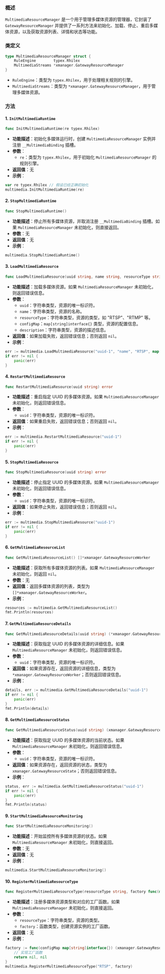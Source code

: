 <!--
 Copyright (C) 2025 wwhai

 This program is free software: you can redistribute it and/or modify
 it under the terms of the GNU Affero General Public License as
 published by the Free Software Foundation, either version 3 of the
 License, or (at your option) any later version.

 This program is distributed in the hope that it will be useful,
 but WITHOUT ANY WARRANTY; without even the implied warranty of
 MERCHANTABILITY or FITNESS FOR A PARTICULAR PURPOSE.  See the
 GNU Affero General Public License for more details.

 You should have received a copy of the GNU Affero General Public License
 along with this program.  If not, see <https://www.gnu.org/licenses/>.
-->

### 概述
`MultimediaResourceManager` 是一个用于管理多媒体资源的管理器，它封装了 `GatewayResourceManager` 并提供了一系列方法来初始化、加载、停止、重启多媒体资源，以及获取资源列表、详情和状态等功能。

### 类定义
```go
type MultimediaResourceManager struct {
    RuleEngine        typex.Rhilex
    MultimediaStreams *xmanager.GatewayResourceManager
}
```
- `RuleEngine`：类型为 `typex.Rhilex`，用于处理相关规则的引擎。
- `MultimediaStreams`：类型为 `*xmanager.GatewayResourceManager`，用于管理多媒体资源。

### 方法

#### 1. `InitMultimediaRuntime`
```go
func InitMultimediaRuntime(re typex.Rhilex)
```
- **功能描述**：初始化多媒体运行时，创建 `MultimediaResourceManager` 实例并注册 `__MultimediaBinding` 插槽。
- **参数**：
  - `re`：类型为 `typex.Rhilex`，用于初始化 `MultimediaResourceManager` 的规则引擎。
- **返回值**：无
- **示例**：
```go
var re typex.Rhilex // 假设已经正确初始化
multimedia.InitMultimediaRuntime(re)
```

#### 2. `StopMultimediaRuntime`
```go
func StopMultimediaRuntime()
```
- **功能描述**：停止所有多媒体资源，并取消注册 `__MultimediaBinding` 插槽。如果 `MultimediaResourceManager` 未初始化，则直接返回。
- **参数**：无
- **返回值**：无
- **示例**：
```go
multimedia.StopMultimediaRuntime()
```

#### 3. `LoadMultimediaResource`
```go
func LoadMultimediaResource(uuid string, name string, resourceType string, configMap map[string]interface{}, description string) error
```
- **功能描述**：加载多媒体资源。如果 `MultimediaResourceManager` 未初始化，则返回错误信息。
- **参数**：
  - `uuid`：字符串类型，资源的唯一标识符。
  - `name`：字符串类型，资源的名称。
  - `resourceType`：字符串类型，资源的类型，如 "RTSP"、"RTMP" 等。
  - `configMap`：`map[string]interface{}` 类型，资源的配置信息。
  - `description`：字符串类型，资源的描述信息。
- **返回值**：如果加载失败，返回错误信息；否则返回 `nil`。
- **示例**：
```go
err := multimedia.LoadMultimediaResource("uuid-1", "name", "RTSP", map[string]interface{}{}, "description")
if err != nil {
    panic(err)
}
```

#### 4. `RestartMultimediaResource`
```go
func RestartMultimediaResource(uuid string) error
```
- **功能描述**：重启指定 UUID 的多媒体资源。如果 `MultimediaResourceManager` 未初始化，则返回错误信息。
- **参数**：
  - `uuid`：字符串类型，资源的唯一标识符。
- **返回值**：如果重启失败，返回错误信息；否则返回 `nil`。
- **示例**：
```go
err := multimedia.RestartMultimediaResource("uuid-1")
if err != nil {
    panic(err)
}
```

#### 5. `StopMultimediaResource`
```go
func StopMultimediaResource(uuid string) error
```
- **功能描述**：停止指定 UUID 的多媒体资源。如果 `MultimediaResourceManager` 未初始化，则返回错误信息。
- **参数**：
  - `uuid`：字符串类型，资源的唯一标识符。
- **返回值**：如果停止失败，返回错误信息；否则返回 `nil`。
- **示例**：
```go
err := multimedia.StopMultimediaResource("uuid-1")
if err != nil {
    panic(err)
}
```

#### 6. `GetMultimediaResourceList`
```go
func GetMultimediaResourceList() []*xmanager.GatewayResourceWorker
```
- **功能描述**：获取所有多媒体资源的列表。如果 `MultimediaResourceManager` 未初始化，则返回 `nil`。
- **参数**：无
- **返回值**：返回多媒体资源的列表，类型为 `[]*xmanager.GatewayResourceWorker`。
- **示例**：
```go
resources := multimedia.GetMultimediaResourceList()
fmt.Println(resources)
```

#### 7. `GetMultimediaResourceDetails`
```go
func GetMultimediaResourceDetails(uuid string) (*xmanager.GatewayResourceWorker, error)
```
- **功能描述**：获取指定 UUID 的多媒体资源的详细信息。如果 `MultimediaResourceManager` 未初始化，则返回错误信息。
- **参数**：
  - `uuid`：字符串类型，资源的唯一标识符。
- **返回值**：如果资源存在，返回资源的详细信息，类型为 `*xmanager.GatewayResourceWorker`；否则返回错误信息。
- **示例**：
```go
details, err := multimedia.GetMultimediaResourceDetails("uuid-1")
if err != nil {
    panic(err)
}
fmt.Println(details)
```

#### 8. `GetMultimediaResourceStatus`
```go
func GetMultimediaResourceStatus(uuid string) (xmanager.GatewayResourceState, error)
```
- **功能描述**：获取指定 UUID 的多媒体资源的当前状态。如果 `MultimediaResourceManager` 未初始化，则返回错误信息。
- **参数**：
  - `uuid`：字符串类型，资源的唯一标识符。
- **返回值**：如果资源存在，返回资源的状态，类型为 `xmanager.GatewayResourceState`；否则返回错误信息。
- **示例**：
```go
status, err := multimedia.GetMultimediaResourceStatus("uuid-1")
if err != nil {
    panic(err)
}
fmt.Println(status)
```

#### 9. `StartMultimediaResourceMonitoring`
```go
func StartMultimediaResourceMonitoring()
```
- **功能描述**：开始监控所有多媒体资源的状态。如果 `MultimediaResourceManager` 未初始化，则直接返回。
- **参数**：无
- **返回值**：无
- **示例**：
```go
multimedia.StartMultimediaResourceMonitoring()
```

#### 10. `RegisterMultimediaResourceType`
```go
func RegisterMultimediaResourceType(resourceType string, factory func(map[string]interface{}) (xmanager.GatewayResource, error))
```
- **功能描述**：注册多媒体资源类型和对应的工厂函数。如果 `MultimediaResourceManager` 未初始化，则直接返回。
- **参数**：
  - `resourceType`：字符串类型，资源的类型。
  - `factory`：函数类型，创建资源实例的工厂函数。
- **返回值**：无
- **示例**：
```go
factory := func(configMap map[string]interface{}) (xmanager.GatewayResource, error) {
    // 实现工厂函数
    return nil, nil
}
multimedia.RegisterMultimediaResourceType("RTSP", factory)
```